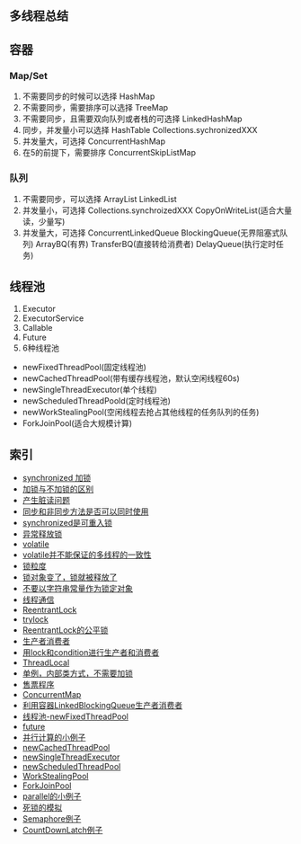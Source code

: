 ## 多线程总结



## 容器
### Map/Set
1. 不需要同步的时候可以选择
HashMap
2. 不需要同步，需要排序可以选择
TreeMap
3. 不需要同步，且需要双向队列或者栈的可选择
LinkedHashMap
4. 同步，并发量小可以选择
HashTable Collections.sychronizedXXX
5. 并发量大，可选择
ConcurrentHashMap
6. 在5的前提下，需要排序
ConcurrentSkipListMap

### 队列
1. 不需要同步，可以选择
ArrayList LinkedList
2. 并发量小，可选择
Collections.synchroizedXXX
CopyOnWriteList(适合大量读，少量写)
3. 并发量大，可选择
ConcurrentLinkedQueue
BlockingQueue(无界阻塞式队列) 
ArrayBQ(有界) 
TransferBQ(直接转给消费者)
DelayQueue(执行定时任务)

## 线程池
1. Executor
2. ExecutorService
3. Callable
4. Future
5. 6种线程池
- newFixedThreadPool(固定线程池)
- newCachedThreadPool(带有缓存线程池，默认空闲线程60s)
- newSingleThreadExecutor(单个线程)
- newScheduledThreadPoold(定时线程池)
- newWorkStealingPool(空闲线程去抢占其他线程的任务队列的任务)
- ForkJoinPool(适合大规模计算)

## 索引
- [synchronized 加锁](./src/T1.java)
- [加锁与不加锁的区别](./src/T2.java)
- [产生脏读问题](./src/Account.java)
- [同步和非同步方法是否可以同时使用](./src/T3.java)
- [synchronized是可重入锁](./src/T4.java)
- [异常释放锁](./src/T5.java)
- [volatile](./src/T6.java)
- [volatile并不能保证的多线程的一致性](./src/T7.java)
- [锁粒度](./src/T8.java)
- [锁对象变了，锁就被释放了](./src/T9.java)
- [不要以字符串常量作为锁定对象](./src/T10.java)
- [线程通信](./src/T11.java)
- [ReentrantLock](./src/T12.java)
- [trylock](./src/T13.java)
- [ReentrantLock的公平锁](./src/T14.java)
- [生产者消费者](./src/T15.java)
- [用lock和condition进行生产者和消费者](./src/T16.java)
- [ThreadLocal](./src/T17.java)
- [单例，内部类方式，不需要加锁](./src/T18.java)
- [售票程序](./src/T19.java)
- [ConcurrentMap](./src/T20.java)
- [利用容器LinkedBlockingQueue生产者消费者](./src/T21.java)
- [线程池-newFixedThreadPool](./src/T22.java)
- [future](./src/T23.java)
- [并行计算的小例子](./src/T24.java)
- [newCachedThreadPool](./src/T25.java)
- [newSingleThreadExecutor](./src/T26.java)
- [newScheduledThreadPool](./src/T27.java)
- [WorkStealingPool](./src/T28.java)
- [ForkJoinPool](./src/T29.java)
- [parallel的小例子](./src/T30.java)
- [死锁的模拟](./src/T31.java)
- [Semaphore例子](./src/T32.java)
- [CountDownLatch例子](./src/T33.java)